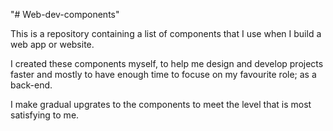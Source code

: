 "# Web-dev-components" 

This is a repository containing a list of components that I use when I build a web app or website.

I created these components myself, to help me design and develop projects faster and mostly to have enough time to focuse on my favourite role; as a back-end.

I make gradual upgrates to the components to meet the level that is most satisfying to me.
